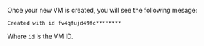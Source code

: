Once your new VM is created, you will see the following mesage:

```text
Created with id fv4qfujd49fc********
```

Where `id` is the VM ID.